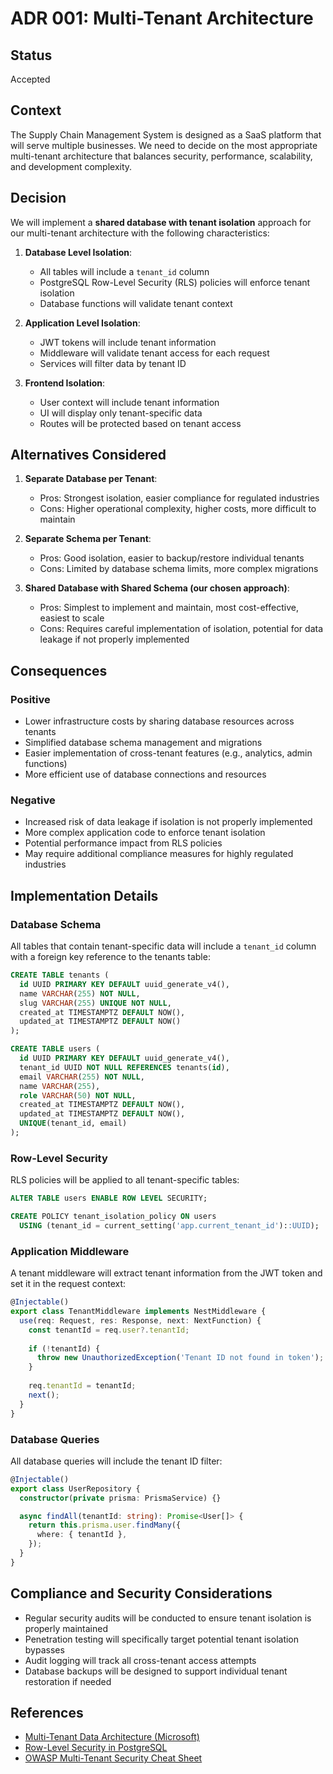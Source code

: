 # ADR 001: Multi-Tenant Architecture

## Status

Accepted

## Context

The Supply Chain Management System is designed as a SaaS platform that will serve multiple businesses. We need to decide on the most appropriate multi-tenant architecture that balances security, performance, scalability, and development complexity.

## Decision

We will implement a **shared database with tenant isolation** approach for our multi-tenant architecture with the following characteristics:

1. **Database Level Isolation**:
   - All tables will include a `tenant_id` column
   - PostgreSQL Row-Level Security (RLS) policies will enforce tenant isolation
   - Database functions will validate tenant context

2. **Application Level Isolation**:
   - JWT tokens will include tenant information
   - Middleware will validate tenant access for each request
   - Services will filter data by tenant ID

3. **Frontend Isolation**:
   - User context will include tenant information
   - UI will display only tenant-specific data
   - Routes will be protected based on tenant access

## Alternatives Considered

1. **Separate Database per Tenant**:
   - Pros: Strongest isolation, easier compliance for regulated industries
   - Cons: Higher operational complexity, higher costs, more difficult to maintain

2. **Separate Schema per Tenant**:
   - Pros: Good isolation, easier to backup/restore individual tenants
   - Cons: Limited by database schema limits, more complex migrations

3. **Shared Database with Shared Schema (our chosen approach)**:
   - Pros: Simplest to implement and maintain, most cost-effective, easiest to scale
   - Cons: Requires careful implementation of isolation, potential for data leakage if not properly implemented

## Consequences

### Positive

- Lower infrastructure costs by sharing database resources across tenants
- Simplified database schema management and migrations
- Easier implementation of cross-tenant features (e.g., analytics, admin functions)
- More efficient use of database connections and resources

### Negative

- Increased risk of data leakage if isolation is not properly implemented
- More complex application code to enforce tenant isolation
- Potential performance impact from RLS policies
- May require additional compliance measures for highly regulated industries

## Implementation Details

### Database Schema

All tables that contain tenant-specific data will include a `tenant_id` column with a foreign key reference to the tenants table:

```sql
CREATE TABLE tenants (
  id UUID PRIMARY KEY DEFAULT uuid_generate_v4(),
  name VARCHAR(255) NOT NULL,
  slug VARCHAR(255) UNIQUE NOT NULL,
  created_at TIMESTAMPTZ DEFAULT NOW(),
  updated_at TIMESTAMPTZ DEFAULT NOW()
);

CREATE TABLE users (
  id UUID PRIMARY KEY DEFAULT uuid_generate_v4(),
  tenant_id UUID NOT NULL REFERENCES tenants(id),
  email VARCHAR(255) NOT NULL,
  name VARCHAR(255),
  role VARCHAR(50) NOT NULL,
  created_at TIMESTAMPTZ DEFAULT NOW(),
  updated_at TIMESTAMPTZ DEFAULT NOW(),
  UNIQUE(tenant_id, email)
);
```

### Row-Level Security

RLS policies will be applied to all tenant-specific tables:

```sql
ALTER TABLE users ENABLE ROW LEVEL SECURITY;

CREATE POLICY tenant_isolation_policy ON users 
  USING (tenant_id = current_setting('app.current_tenant_id')::UUID);
```

### Application Middleware

A tenant middleware will extract tenant information from the JWT token and set it in the request context:

```typescript
@Injectable()
export class TenantMiddleware implements NestMiddleware {
  use(req: Request, res: Response, next: NextFunction) {
    const tenantId = req.user?.tenantId;
    
    if (!tenantId) {
      throw new UnauthorizedException('Tenant ID not found in token');
    }
    
    req.tenantId = tenantId;
    next();
  }
}
```

### Database Queries

All database queries will include the tenant ID filter:

```typescript
@Injectable()
export class UserRepository {
  constructor(private prisma: PrismaService) {}

  async findAll(tenantId: string): Promise<User[]> {
    return this.prisma.user.findMany({
      where: { tenantId },
    });
  }
}
```

## Compliance and Security Considerations

- Regular security audits will be conducted to ensure tenant isolation is properly maintained
- Penetration testing will specifically target potential tenant isolation bypasses
- Audit logging will track all cross-tenant access attempts
- Database backups will be designed to support individual tenant restoration if needed

## References

- [Multi-Tenant Data Architecture (Microsoft)](https://docs.microsoft.com/en-us/azure/architecture/guide/multitenant/considerations/data-considerations)
- [Row-Level Security in PostgreSQL](https://www.postgresql.org/docs/current/ddl-rowsecurity.html)
- [OWASP Multi-Tenant Security Cheat Sheet](https://cheatsheetseries.owasp.org/cheatsheets/Multitenancy_Security_Cheat_Sheet.html) 
